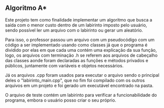 ## Algoritmo A*

Este projeto tem como finalidade implementar um algoritmo que busca a saída com o menor custo dentro de um labirinto imposto pelo usuário, sendo possível  ler um arquivo com o labirinto ou gerar um aleatório.

Para isso, o professor passou um arquivo com um pseudocódigo com um código a ser implementado usando como classes já que o programa é dividido por elas em que cada uma contém uma explicação da sua função, logo, os arquivos com terminação .h se referem aos arquivos de cabeçalho das classes aonde foram declaradas as funções e métodos privados e públicos, juntamente com variáveis e objetos necessários.

Já os arquivos .cpp foram usados para executar o arquivo sendo o principal deles o "labirinto_main.cpp", que no fim foi compilado com os outros arquivos em um projeto e foi gerado um executável encontrado na pasta.

O arquivo de teste contém um labirinto para verificar a funcionabilidade do programa, embora o usuário posso criar o seu próprio.
